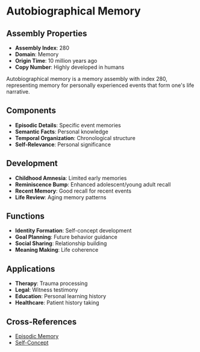# Autobiographical Memory

## Assembly Properties
- **Assembly Index**: 280
- **Domain**: Memory
- **Origin Time**: 10 million years ago
- **Copy Number**: Highly developed in humans

Autobiographical memory is a memory assembly with index 280, representing memory for personally experienced events that form one's life narrative.

## Components
- **Episodic Details**: Specific event memories
- **Semantic Facts**: Personal knowledge
- **Temporal Organization**: Chronological structure
- **Self-Relevance**: Personal significance

## Development
- **Childhood Amnesia**: Limited early memories
- **Reminiscence Bump**: Enhanced adolescent/young adult recall
- **Recent Memory**: Good recall for recent events
- **Life Review**: Aging memory patterns

## Functions
- **Identity Formation**: Self-concept development
- **Goal Planning**: Future behavior guidance
- **Social Sharing**: Relationship building
- **Meaning Making**: Life coherence

## Applications
- **Therapy**: Trauma processing
- **Legal**: Witness testimony
- **Education**: Personal learning history
- **Healthcare**: Patient history taking

## Cross-References
- [Episodic Memory](/domains/cognitive/memory/episodic_memory.md)
- [Self-Concept](/domains/cognitive/consciousness/self_concept.md)